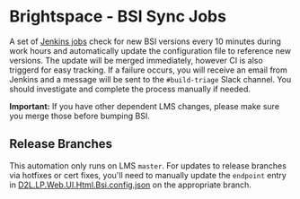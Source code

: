 # Brightspace - BSI Sync Jobs

A set of [Jenkins jobs](https://prod.build.d2l/job/Dev/job/Core%20LMS/job/Sync%20BSI/) check for new BSI versions every 10 minutes during work hours and automatically update the configuration file to reference new versions. The update will be merged immediately, however CI is also triggerd for easy tracking. If a failure occurs, you will receive an email from Jenkins and a message will be sent to the `#build-triage` Slack channel. You should investigate and complete the process manually if needed.

**Important:** If you have other dependent LMS changes, please make sure you merge those before bumping BSI.

## Release Branches

This automation only runs on LMS `master`. For updates to release branches via hotfixes or cert fixes, you'll need to manually update the `endpoint` entry in [D2L.LP.Web.UI.Html.Bsi.config.json](https://git.dev.d2l/projects/CORE/repos/lms/browse/lp/_config/Infrastructure/D2L.LP.Web.UI.Html.Bsi.config.json) on the appropriate branch.
